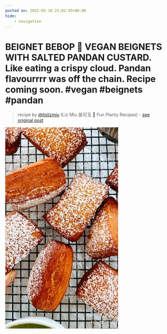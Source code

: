 ```yaml
---
posted on: 2022-05-18 21:02:45+00:00
hide:
    - navigation
---
```


# BEIGNET BEBOP 🤠 VEGAN BEIGNETS WITH SALTED PANDAN CUSTARD. Like eating a crispy cloud. Pandan flavourrrr was off the chain. Recipe coming soon. #vegan #beignets #pandan 

> recipe by [@itslizmiu](https://www.instagram.com/itslizmiu/) 
(Liz Miu 苗可玉 🍜 Fun Planty Recipes) - [see original post](https://instagram.com/p/CdtripxhdEA)

![](../img/itslizmiu_18-05-2022_2105.png)

 